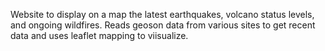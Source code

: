 Website to display on a map the latest earthquakes, volcano status levels, and ongoing wildfires. Reads geoson data from various sites to get recent data and uses leaflet mapping to viisualize.

